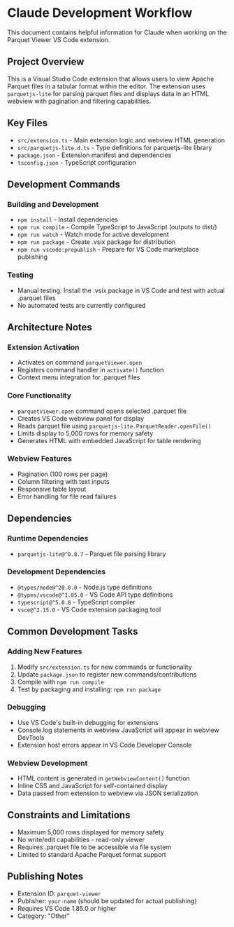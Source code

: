# Claude Development Workflow

This document contains helpful information for Claude when working on the Parquet Viewer VS Code extension.

## Project Overview

This is a Visual Studio Code extension that allows users to view Apache Parquet files in a tabular format within the editor. The extension uses `parquetjs-lite` for parsing parquet files and displays data in an HTML webview with pagination and filtering capabilities.

## Key Files

- `src/extension.ts` - Main extension logic and webview HTML generation
- `src/parquetjs-lite.d.ts` - Type definitions for parquetjs-lite library
- `package.json` - Extension manifest and dependencies
- `tsconfig.json` - TypeScript configuration

## Development Commands

### Building and Development
- `npm install` - Install dependencies
- `npm run compile` - Compile TypeScript to JavaScript (outputs to dist/)
- `npm run watch` - Watch mode for active development
- `npm run package` - Create .vsix package for distribution
- `npm run vscode:prepublish` - Prepare for VS Code marketplace publishing

### Testing
- Manual testing: Install the .vsix package in VS Code and test with actual .parquet files
- No automated tests are currently configured

## Architecture Notes

### Extension Activation
- Activates on command `parquetViewer.open`
- Registers command handler in `activate()` function
- Context menu integration for .parquet files

### Core Functionality
- `parquetViewer.open` command opens selected .parquet file
- Creates VS Code webview panel for display
- Reads parquet file using `parquetjs-lite.ParquetReader.openFile()`
- Limits display to 5,000 rows for memory safety
- Generates HTML with embedded JavaScript for table rendering

### Webview Features
- Pagination (100 rows per page)
- Column filtering with text inputs
- Responsive table layout
- Error handling for file read failures

## Dependencies

### Runtime Dependencies
- `parquetjs-lite@^0.8.7` - Parquet file parsing library

### Development Dependencies
- `@types/node@^20.0.0` - Node.js type definitions
- `@types/vscode@^1.85.0` - VS Code API type definitions
- `typescript@^5.0.0` - TypeScript compiler
- `vsce@^2.15.0` - VS Code extension packaging tool

## Common Development Tasks

### Adding New Features
1. Modify `src/extension.ts` for new commands or functionality
2. Update `package.json` to register new commands/contributions
3. Compile with `npm run compile`
4. Test by packaging and installing: `npm run package`

### Debugging
- Use VS Code's built-in debugging for extensions
- Console.log statements in webview JavaScript will appear in webview DevTools
- Extension host errors appear in VS Code Developer Console

### Webview Development
- HTML content is generated in `getWebviewContent()` function
- Inline CSS and JavaScript for self-contained display
- Data passed from extension to webview via JSON serialization

## Constraints and Limitations
- Maximum 5,000 rows displayed for memory safety
- No write/edit capabilities - read-only viewer
- Requires .parquet file to be accessible via file system
- Limited to standard Apache Parquet format support

## Publishing Notes
- Extension ID: `parquet-viewer`
- Publisher: `your-name` (should be updated for actual publishing)
- Requires VS Code 1.85.0 or higher
- Category: "Other"